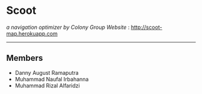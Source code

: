 # Scoot
*a navigation optimizer by Colony Group*
*Website* : http://scoot-map.herokuapp.com


---
## Members
- Danny August Ramaputra
- Muhammad Naufal Irbahanna
- Muhammad Rizal Alfaridzi